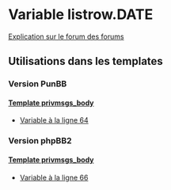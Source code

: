 # Variable listrow.DATE
[Explication sur le forum des forums](http://forum.forumactif.com/t294113-listing-des-variables#listrow.DATE)
## Utilisations dans les templates
### Version PunBB
#### [Template privmsgs_body](punbb/privmsgs_body.md)
* [Variable à la ligne 64](../punbb/privmsgs_body.tpl#L64)
### Version phpBB2
#### [Template privmsgs_body](subsilver/privmsgs_body.md)
* [Variable à la ligne 66](../subsilver/privmsgs_body.tpl#L66)
